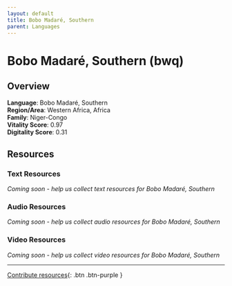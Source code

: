 ```yaml
---
layout: default
title: Bobo Madaré, Southern
parent: Languages
---
```


# Bobo Madaré, Southern (bwq)

## Overview

**Language**: Bobo Madaré, Southern  
**Region/Area**: Western Africa, Africa  
**Family**: Niger-Congo  
**Vitality Score**: 0.97  
**Digitality Score**: 0.31  

## Resources

### Text Resources
*Coming soon - help us collect text resources for Bobo Madaré, Southern*

### Audio Resources
*Coming soon - help us collect audio resources for Bobo Madaré, Southern*

### Video Resources
*Coming soon - help us collect video resources for Bobo Madaré, Southern*

---

[Contribute resources](https://fairtrain.github.io/){: .btn .btn-purple }
